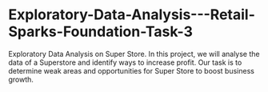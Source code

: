 # Exploratory-Data-Analysis---Retail-Sparks-Foundation-Task-3
Exploratory Data Analysis on Super Store. In this project, we will analyse the data of a Superstore and identify ways to increase profit.  Our task is to determine weak areas and opportunities for Super Store to boost business growth.
